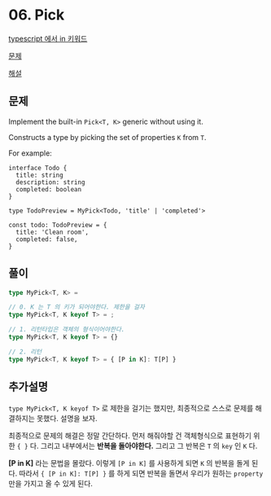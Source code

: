 # 06. Pick

[typescript 에서 in 키워드](https://stackoverflow.com/a/50214853)

[문제](https://github.com/type-challenges/type-challenges/blob/master/questions/4-easy-pick/README.md)

[해설](https://ghaiklor.github.io/type-challenges-solutions/en/easy-pick.html)

## 문제

Implement the built-in `Pick<T, K>` generic without using it.

Constructs a type by picking the set of properties `K` from `T`.

For example:

```text
interface Todo {
  title: string
  description: string
  completed: boolean
}

type TodoPreview = MyPick<Todo, 'title' | 'completed'>

const todo: TodoPreview = {
  title: 'Clean room',
  completed: false,
}
```

## 풀이

```typescript
type MyPick<T, K> = 

// 0. K 는 T 의 키가 되어야한다. 제한을 걸자
type MyPick<T, K keyof T> = ;

// 1. 리턴타입은 객체의 형식이어야한다.
type MyPick<T, K keyof T> = {}

// 2. 리턴
type MyPick<T, K keyof T> = { [P in K]: T[P] }
```

## 추가설명

`type MyPick<T, K keyof T>` 로 제한을 걸기는 했지만, 최종적으로 스스로 문제를 해결하지는 못했다. 설명을 보자.

최종적으로 문제의 해결은 정말 간단하다. 먼저 해줘야할 건 객체형식으로 표현하기 위한 `{ }` 다. 그리고 내부에서는 **반복을 돌아야한다.** 그리고 그 반복은 `T` 의 `key` 인 `K` 다.

**\[P in K\]** 라는 문법을 몰랐다. 이렇게 `[P in K]` 를 사용하게 되면 `K` 의 반복을 돌게 된다. 따라서 `{ [P in K]: T[P] }` 를 하게 되면 반복을 돌면서 우리가 원하는 `property` 만을 가지고 올 수 있게 된다.

